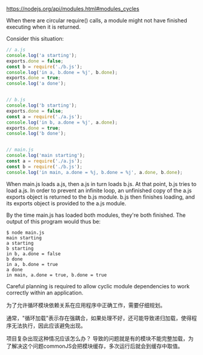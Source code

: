 https://nodejs.org/api/modules.html#modules_cycles

When there are circular require() calls, a module might not have finished executing when it is returned.

Consider this situation:
```js
// a.js
console.log('a starting');
exports.done = false;
const b = require('./b.js');
console.log('in a, b.done = %j', b.done);
exports.done = true;
console.log('a done');


// b.js
console.log('b starting');
exports.done = false;
const a = require('./a.js');
console.log('in b, a.done = %j', a.done);
exports.done = true;
console.log('b done');


// main.js
console.log('main starting');
const a = require('./a.js');
const b = require('./b.js');
console.log('in main, a.done = %j, b.done = %j', a.done, b.done);
```
When main.js loads a.js, then a.js in turn loads b.js. At that point, b.js tries to load a.js. In order to prevent an infinite loop, an unfinished copy of the a.js exports object is returned to the b.js module. b.js then finishes loading, and its exports object is provided to the a.js module.

By the time main.js has loaded both modules, they're both finished. The output of this program would thus be:
```
$ node main.js
main starting
a starting
b starting
in b, a.done = false
b done
in a, b.done = true
a done
in main, a.done = true, b.done = true
```
Careful planning is required to allow cyclic module dependencies to work correctly within an application.

为了允许循环模块依赖关系在应用程序中正确工作，需要仔细规划。

通常，"循环加载"表示存在强耦合，如果处理不好，还可能导致递归加载，使得程序无法执行，因此应该避免出现。

项目复杂出现这种情况应该怎么办？
导致的问题就是有的模块不能完整加载，为了解决这个问题commonJS会把模块缓存，多次运行后就会到缓存中取值。